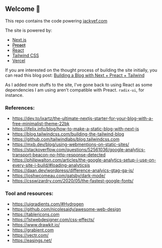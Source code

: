 ## Welcome 👋

This repo contains the code powering [jackyef.com](https://jackyef.com)

The site is powered by:

- [Next.js](https://nextjs.org/)
- ~~[Preact](https://preactjs.com)~~
- [React](https://reactjs.org)
- [Tailwind CSS](https://tailwindcss.com/)
- [Vercel](https://vercel.com)

If you are interested on the thought process of building the site initially, you can read this blog post: [Building a Blog with Next + Preact + Tailwind](https://jackyef.com/posts/building-a-blog-with-next-preact-tailwind)

As I added more stuffs to the site, I've gone back to using React as some dependencies I am using aren't compatible with Preact. `radix-ui`, for instance.

### References:

- https://dev.to/ixartz/the-ultimate-nextjs-starter-for-your-blog-with-a-free-minimalist-theme-22bk
- https://jfelix.info/blog/how-to-make-a-static-blog-with-next-js
- https://blog.tailwindcss.com/building-the-tailwind-blog
- https://github.com/tailwindlabs/blog.tailwindcss.com
- https://mxb.dev/blog/using-webmentions-on-static-sites/
- https://stackoverflow.com/questions/52561036/google-analytics-transport-beacon-no-http-response-detected
- https://philipwalton.com/articles/the-google-analytics-setup-i-use-on-every-site-i-build/#loading-analyticsjs
- https://daan.dev/wordpress/difference-analyics-gtag-ga-js/
- https://joshwcomeau.com/gatsby/dark-mode/
- https://csswizardry.com/2020/05/the-fastest-google-fonts/

### Tool and resources:

- https://uigradients.com/#Hydrogen
- https://github.com/nicolesaidy/awesome-web-design
- https://tablericons.com
- https://1stwebdesigner.com/css-effects/
- https://www.drawkit.io/
- https://grabient.com
- https://vectr.com/
- https://easings.net/
